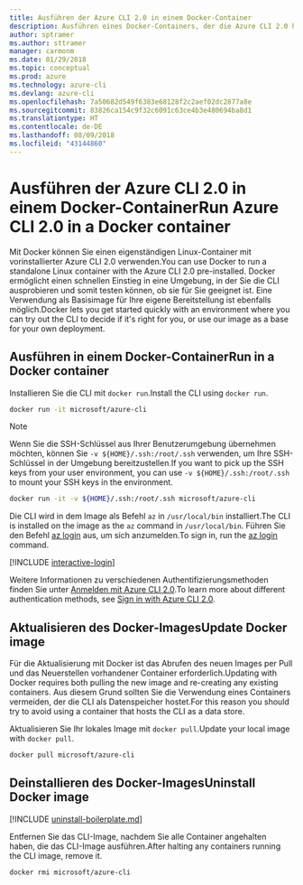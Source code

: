```yaml
---
title: Ausführen der Azure CLI 2.0 in einem Docker-Container
description: Ausführen eines Docker-Containers, der die Azure CLI 2.0 hostet
author: sptramer
ms.author: sttramer
manager: carmonm
ms.date: 01/29/2018
ms.topic: conceptual
ms.prod: azure
ms.technology: azure-cli
ms.devlang: azure-cli
ms.openlocfilehash: 7a50682d549f6383e68128f2c2aef02dc2877a8e
ms.sourcegitcommit: 83826ca154c9f32c6091c63ce4b3e480694ba8d1
ms.translationtype: HT
ms.contentlocale: de-DE
ms.lasthandoff: 08/09/2018
ms.locfileid: "43144860"
---
```

# <a name="run-azure-cli-20-in-a-docker-container"></a><span data-ttu-id="97cc6-103">Ausführen der Azure CLI 2.0 in einem Docker-Container</span><span class="sxs-lookup"><span data-stu-id="97cc6-103">Run Azure CLI 2.0 in a Docker container</span></span>

<span data-ttu-id="97cc6-104">Mit Docker können Sie einen eigenständigen Linux-Container mit vorinstallierter Azure CLI 2.0 verwenden.</span><span class="sxs-lookup"><span data-stu-id="97cc6-104">You can use Docker to run a standalone Linux container with the Azure CLI 2.0 pre-installed.</span></span> <span data-ttu-id="97cc6-105">Docker ermöglicht einen schnellen Einstieg in eine Umgebung, in der Sie die CLI ausprobieren und somit testen können, ob sie für Sie geeignet ist. Eine Verwendung als Basisimage für Ihre eigene Bereitstellung ist ebenfalls möglich.</span><span class="sxs-lookup"><span data-stu-id="97cc6-105">Docker lets you get started quickly with an environment where you can try out the CLI to decide if it's right for you, or use our image as a base for your own deployment.</span></span>

## <a name="run-in-a-docker-container"></a><span data-ttu-id="97cc6-106">Ausführen in einem Docker-Container</span><span class="sxs-lookup"><span data-stu-id="97cc6-106">Run in a Docker container</span></span>

<span data-ttu-id="97cc6-107">Installieren Sie die CLI mit `docker run`.</span><span class="sxs-lookup"><span data-stu-id="97cc6-107">Install the CLI using `docker run`.</span></span>

   ```bash
   docker run -it microsoft/azure-cli
   ```

> [!NOTE]
> <span data-ttu-id="97cc6-108">Wenn Sie die SSH-Schlüssel aus Ihrer Benutzerumgebung übernehmen möchten, können Sie `-v ${HOME}/.ssh:/root/.ssh` verwenden, um Ihre SSH-Schlüssel in der Umgebung bereitzustellen.</span><span class="sxs-lookup"><span data-stu-id="97cc6-108">If you want to pick up the SSH keys from your user environment, you can use `-v ${HOME}/.ssh:/root/.ssh` to mount your SSH keys in the environment.</span></span>
>
> ```bash
> docker run -it -v ${HOME}/.ssh:/root/.ssh microsoft/azure-cli
> ```

<span data-ttu-id="97cc6-109">Die CLI wird in dem Image als Befehl `az` in `/usr/local/bin` installiert.</span><span class="sxs-lookup"><span data-stu-id="97cc6-109">The CLI is installed on the image as the `az` command in `/usr/local/bin`.</span></span> <span data-ttu-id="97cc6-110">Führen Sie den Befehl [az login](/cli/azure/reference-index#az-login) aus, um sich anzumelden.</span><span class="sxs-lookup"><span data-stu-id="97cc6-110">To sign in, run the [az login](/cli/azure/reference-index#az-login) command.</span></span>

[!INCLUDE [interactive-login](includes/interactive-login.md)]

<span data-ttu-id="97cc6-111">Weitere Informationen zu verschiedenen Authentifizierungsmethoden finden Sie unter [Anmelden mit Azure CLI 2.0](authenticate-azure-cli.md).</span><span class="sxs-lookup"><span data-stu-id="97cc6-111">To learn more about different authentication methods, see [Sign in with Azure CLI 2.0](authenticate-azure-cli.md).</span></span>

## <a name="update-docker-image"></a><span data-ttu-id="97cc6-112">Aktualisieren des Docker-Images</span><span class="sxs-lookup"><span data-stu-id="97cc6-112">Update Docker image</span></span>

<span data-ttu-id="97cc6-113">Für die Aktualisierung mit Docker ist das Abrufen des neuen Images per Pull und das Neuerstellen vorhandener Container erforderlich.</span><span class="sxs-lookup"><span data-stu-id="97cc6-113">Updating with Docker requires both pulling the new image and re-creating any existing containers.</span></span> <span data-ttu-id="97cc6-114">Aus diesem Grund sollten Sie die Verwendung eines Containers vermeiden, der die CLI als Datenspeicher hostet.</span><span class="sxs-lookup"><span data-stu-id="97cc6-114">For this reason you should try to avoid using a container that hosts the CLI as a data store.</span></span>

<span data-ttu-id="97cc6-115">Aktualisieren Sie Ihr lokales Image mit `docker pull`.</span><span class="sxs-lookup"><span data-stu-id="97cc6-115">Update your local image with `docker pull`.</span></span>

```bash
docker pull microsoft/azure-cli
```

## <a name="uninstall-docker-image"></a><span data-ttu-id="97cc6-116">Deinstallieren des Docker-Images</span><span class="sxs-lookup"><span data-stu-id="97cc6-116">Uninstall Docker image</span></span>

[!INCLUDE [uninstall-boilerplate.md](includes/uninstall-boilerplate.md)]

<span data-ttu-id="97cc6-117">Entfernen Sie das CLI-Image, nachdem Sie alle Container angehalten haben, die das CLI-Image ausführen.</span><span class="sxs-lookup"><span data-stu-id="97cc6-117">After halting any containers running the CLI image, remove it.</span></span>

```bash
docker rmi microsoft/azure-cli
```
